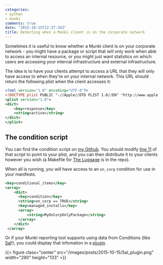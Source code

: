 ```yaml
---
categories:
- python
- munki
comments: true
date: "2015-10-15T12:37:34Z"
title: Detecting when a Munki client is on the corporate network
---
```


Sometimes it is useful to know whether a Munki client is on your corporate network - you might have a package or script that will only work when able to access an internal resource, or you might just want statistics on which users are accessing your internal infrastructure and external infrastructure.<!--more-->

The idea is to have your clients attempt to access a URL that they will only have access to when they're on your internal network. This URL should return the following plist when the client accesses it:

``` xml
<?xml version="1.0" encoding="UTF-8"?>
<!DOCTYPE plist PUBLIC "-//Apple//DTD PLIST 1.0//EN" "http://www.apple.com/DTDs/PropertyList-1.0.dtd">
<plist version="1.0">
<dict>
    <key>response</key>
    <string>active</string>
</dict>
</plist>
```

## The condition script

You can find the condition script on [my Github](https://github.com/grahamgilbert/munki_conditions/tree/master/on_corp). You should modify [line 11](https://github.com/grahamgilbert/munki_conditions/blob/master/on_corp/on_corp.py#L11) of that script to point to your plist, and you can then distribute it to your clients however you wish (a Makefile for [The Luggage](https://github.com/unixorn/luggage) is in the repo).

When all is running, you will have access to an ``on_corp`` condition for use in your manifests.

``` xml
<key>conditional_items</key>
<array>
    <dict>
      <key>condition</key>
      <string>on_corp == TRUE</string>
      <key>managed_installs</key>
      <array>
          <string>MyOnCorpOnlyPackage</string>
      </array>
    </dict>
 </array>
```
 
Or if your Munki reporting tool supports using data from Conditions (like [Sal](https://github.com/salopensource/sal)!), you could display that infomation in a [plugin](https://github.com/salopensource/grahamgilbert-plugins/tree/master/oncorp).

{{< figure class="center" src="/images/posts/2015-10-15/Sal_plugin.png" width="290" height="133" >}}